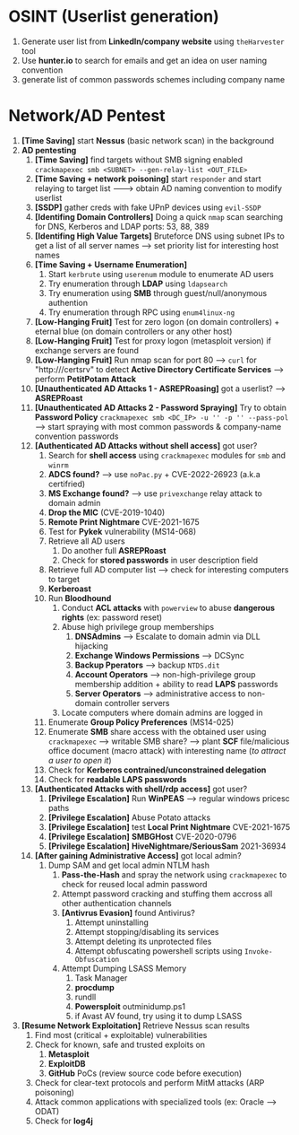 # OSINT (Userlist generation)
1. Generate user list from **LinkedIn/company website** using `theHarvester` tool
2. Use **hunter.io** to search for emails and get an idea on user naming convention
3. generate list of common passwords schemes including company name

# Network/AD Pentest
1. **[Time Saving]** start **Nessus** (basic network scan) in the background
2. **AD pentesting**
	1. **[Time Saving]** find targets without SMB signing enabled `crackmapexec smb <SUBNET> --gen-relay-list <OUT_FILE>`
	2. **[Time Saving + network poisoning]** start `responder` and start relaying to target list ---> obtain AD naming convention to modify userlist
	3. **[SSDP]** gather creds with fake UPnP devices using `evil-SSDP`
	4. **[Identifing Domain Controllers]** Doing a quick `nmap` scan searching for DNS, Kerberos and LDAP ports: 53, 88, 389
	5. **[Identifing High Value Targets]** Bruteforce DNS using subnet IPs to get a list of all server names --> set priority list for interesting host names
	6. **[Time Saving + Username Enumeration]**
		1. Start `kerbrute` using `userenum` module to enumerate AD users 
		2. Try enumeration through **LDAP** using `ldapsearch`
		3. Try enumeration using **SMB** through guest/null/anonymous authention
		4. Try enumeration through RPC using `enum4linux-ng`
	7. **[Low-Hanging Fruit]** Test for zero logon (on domain controllers) + eternal blue (on domain controllers or any other host)
	8. **[Low-Hanging Fruit]** Test for proxy logon (metasploit version) if exchange servers are found
	9. **[Low-Hanging Fruit]** Run nmap scan for port 80 --> `curl` for "http://<IP>/certsrv" to detect **Active Directory Certificate Services** --> perform **PetitPotam Attack**
	10. **[Unauthenticated AD Attacks 1 - ASREPRoasing]** got a userlist? --> **ASREPRoast**
	11. **[Unauthenticated AD Attacks 2 - Password Spraying]** Try to obtain **Password Policy** `crackmapexec smb <DC_IP> -u '' -p '' --pass-pol` --> start spraying with most common passwords & company-name convention passwords
	12. **[Authenticated AD Attacks without shell access]** got user?
		1. Search for **shell access** using `crackmapexec` modules for `smb` and `winrm`
		2. **ADCS found?** --> use `noPac.py` + CVE-2022-26923 (a.k.a certifried)
		3. **MS Exchange found?** --> use `privexchange` relay attack to domain admin
		4. **Drop the MIC** (CVE-2019-1040)
		5. **Remote Print Nightmare** CVE-2021-1675
		6. Test for **Pykek** vulnerability (MS14-068)
		7. Retrieve all AD users
			1. Do another full **ASREPRoast**
			2. Check for **stored passwords** in user description field
		8. Retrieve full AD computer list --> check for interesting computers to target
		9. **Kerberoast**
		10. Run **Bloodhound**
			1. Conduct **ACL attacks** with `powerview` to abuse **dangerous rights** (ex: password reset)
			2. Abuse high privilege group memberships
				1. **DNSAdmins** --> Escalate to domain admin via DLL hijacking
				2. **Exchange Windows Permissions** --> DCSync
				3. **Backup Pperators** --> backup `NTDS.dit`
				4. **Account Operators** --> non-high-privilege group membership addition + ability to read **LAPS** passwords
				5. **Server Operators** --> administrative access to non-domain controller servers
			3. Locate computers where domain admins are logged in
		11. Enumerate **Group Policy Preferences** (MS14-025)
		12. Enumerate **SMB** share access with the obtained user using `crackmapexec` --> writable SMB share? --> plant **SCF** file/malicious office document (macro attack) with interesting name (*to attract a user to open it*)
		13. Check for **Kerberos contrained/unconstrained delegation**
		14. Check for **readable LAPS passwords**
	13. **[Authenticated Attacks with shell/rdp access]** got user?
		1. **[Privilege Escalation]** Run **WinPEAS** --> regular windows pricesc paths
		2. **[Privilege Escalation]** Abuse Potato attacks
		3. **[Privilege Escalation]** test **Local Print Nightmare** CVE-2021-1675
		4. **[Privilege Escalation]** **SMBGHost** CVE-2020-0796
		5. **[Privilege Escalation]** **HiveNightmare/SeriousSam** 2021-36934
	14. **[After gaining Administrative Access]** got local admin?
		1. Dump SAM and get local admin NTLM hash
			1. **Pass-the-Hash** and spray the network using `crackmapexec` to check for reused local admin password
			2. Attempt password cracking and stuffing them accross all other authentication channels
			3. **[Antivrus Evasion]** found Antivirus?
				1. Attempt uninstalling
				2. Attempt stopping/disabling its services
				3. Attempt deleting its unprotected files
				4. Attempt obfuscating powershell scripts using `Invoke-Obfuscation`
			4. Attempt Dumping LSASS Memory
				1. Task Manager
				2. **procdump**
				3. rundll
				4. **Powersploit** outminidump.ps1
				5. if Avast AV found, try using it to dump LSASS
3. **[Resume Network Exploitation]** Retrieve Nessus scan results
	1. Find most (critical + exploitable) vulnerabilities
	2. Check for known, safe and trusted exploits on
		1. **Metasploit**
		2. **ExploitDB**
		3. **GitHub** PoCs (review source code before execution)
	3. Check for clear-text protocols and perform MitM attacks (ARP poisoning)
	4. Attack common applications with specialized tools (ex: Oracle --> ODAT)
	5. Check for **log4j**